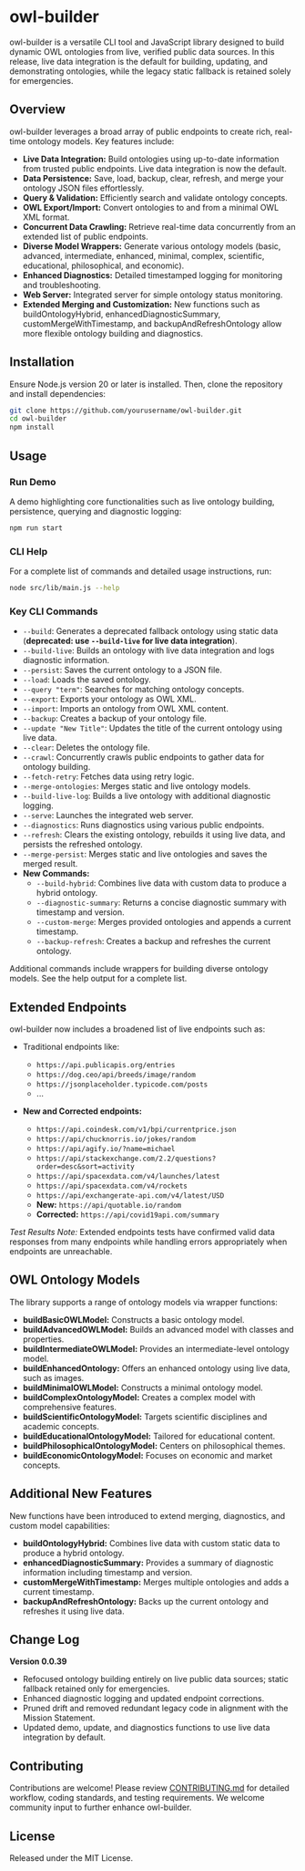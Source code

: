 # owl-builder

owl-builder is a versatile CLI tool and JavaScript library designed to build dynamic OWL ontologies from live, verified public data sources. In this release, live data integration is the default for building, updating, and demonstrating ontologies, while the legacy static fallback is retained solely for emergencies.

## Overview

owl-builder leverages a broad array of public endpoints to create rich, real-time ontology models. Key features include:

- **Live Data Integration:** Build ontologies using up-to-date information from trusted public endpoints. Live data integration is now the default.
- **Data Persistence:** Save, load, backup, clear, refresh, and merge your ontology JSON files effortlessly.
- **Query & Validation:** Efficiently search and validate ontology concepts.
- **OWL Export/Import:** Convert ontologies to and from a minimal OWL XML format.
- **Concurrent Data Crawling:** Retrieve real-time data concurrently from an extended list of public endpoints.
- **Diverse Model Wrappers:** Generate various ontology models (basic, advanced, intermediate, enhanced, minimal, complex, scientific, educational, philosophical, and economic).
- **Enhanced Diagnostics:** Detailed timestamped logging for monitoring and troubleshooting.
- **Web Server:** Integrated server for simple ontology status monitoring.
- **Extended Merging and Customization:** New functions such as buildOntologyHybrid, enhancedDiagnosticSummary, customMergeWithTimestamp, and backupAndRefreshOntology allow more flexible ontology building and diagnostics.

## Installation

Ensure Node.js version 20 or later is installed. Then, clone the repository and install dependencies:

```bash
git clone https://github.com/yourusername/owl-builder.git
cd owl-builder
npm install
```

## Usage

### Run Demo

A demo highlighting core functionalities such as live ontology building, persistence, querying and diagnostic logging:

```bash
npm run start
```

### CLI Help

For a complete list of commands and detailed usage instructions, run:

```bash
node src/lib/main.js --help
```

### Key CLI Commands

- `--build`: Generates a deprecated fallback ontology using static data (**deprecated: use `--build-live` for live data integration**).
- `--build-live`: Builds an ontology with live data integration and logs diagnostic information.
- `--persist`: Saves the current ontology to a JSON file.
- `--load`: Loads the saved ontology.
- `--query "term"`: Searches for matching ontology concepts.
- `--export`: Exports your ontology as OWL XML.
- `--import`: Imports an ontology from OWL XML content.
- `--backup`: Creates a backup of your ontology file.
- `--update "New Title"`: Updates the title of the current ontology using live data.
- `--clear`: Deletes the ontology file.
- `--crawl`: Concurrently crawls public endpoints to gather data for ontology building.
- `--fetch-retry`: Fetches data using retry logic.
- `--merge-ontologies`: Merges static and live ontology models.
- `--build-live-log`: Builds a live ontology with additional diagnostic logging.
- `--serve`: Launches the integrated web server.
- `--diagnostics`: Runs diagnostics using various public endpoints.
- `--refresh`: Clears the existing ontology, rebuilds it using live data, and persists the refreshed ontology.
- `--merge-persist`: Merges static and live ontologies and saves the merged result.
- **New Commands:**
  - `--build-hybrid`: Combines live data with custom data to produce a hybrid ontology.
  - `--diagnostic-summary`: Returns a concise diagnostic summary with timestamp and version.
  - `--custom-merge`: Merges provided ontologies and appends a current timestamp.
  - `--backup-refresh`: Creates a backup and refreshes the current ontology.

Additional commands include wrappers for building diverse ontology models. See the help output for a complete list.

## Extended Endpoints

owl-builder now includes a broadened list of live endpoints such as:

- Traditional endpoints like:
  - `https://api.publicapis.org/entries`
  - `https://dog.ceo/api/breeds/image/random`
  - `https://jsonplaceholder.typicode.com/posts`
  - ...

- **New and Corrected endpoints:**
  - `https://api.coindesk.com/v1/bpi/currentprice.json`
  - `https://api/chucknorris.io/jokes/random`
  - `https://api/agify.io/?name=michael`
  - `https://api/stackexchange.com/2.2/questions?order=desc&sort=activity`
  - `https://api/spacexdata.com/v4/launches/latest`
  - `https://api/spacexdata.com/v4/rockets`
  - `https://api/exchangerate-api.com/v4/latest/USD`
  - **New:** `https://api/quotable.io/random`
  - **Corrected:** `https://api/covid19api.com/summary`

*Test Results Note:* Extended endpoints tests have confirmed valid data responses from many endpoints while handling errors appropriately when endpoints are unreachable.

## OWL Ontology Models

The library supports a range of ontology models via wrapper functions:

- **buildBasicOWLModel:** Constructs a basic ontology model.
- **buildAdvancedOWLModel:** Builds an advanced model with classes and properties.
- **buildIntermediateOWLModel:** Provides an intermediate-level ontology model.
- **buildEnhancedOntology:** Offers an enhanced ontology using live data, such as images.
- **buildMinimalOWLModel:** Constructs a minimal ontology model.
- **buildComplexOntologyModel:** Creates a complex model with comprehensive features.
- **buildScientificOntologyModel:** Targets scientific disciplines and academic concepts.
- **buildEducationalOntologyModel:** Tailored for educational content.
- **buildPhilosophicalOntologyModel:** Centers on philosophical themes.
- **buildEconomicOntologyModel:** Focuses on economic and market concepts.

## Additional New Features

New functions have been introduced to extend merging, diagnostics, and custom model capabilities:

- **buildOntologyHybrid:** Combines live data with custom static data to produce a hybrid ontology.
- **enhancedDiagnosticSummary:** Provides a summary of diagnostic information including timestamp and version.
- **customMergeWithTimestamp:** Merges multiple ontologies and adds a current timestamp.
- **backupAndRefreshOntology:** Backs up the current ontology and refreshes it using live data.

## Change Log

**Version 0.0.39**

- Refocused ontology building entirely on live public data sources; static fallback retained only for emergencies.
- Enhanced diagnostic logging and updated endpoint corrections.
- Pruned drift and removed redundant legacy code in alignment with the Mission Statement.
- Updated demo, update, and diagnostics functions to use live data integration by default.

## Contributing

Contributions are welcome! Please review [CONTRIBUTING.md](CONTRIBUTING.md) for detailed workflow, coding standards, and testing requirements. We welcome community input to further enhance owl-builder.

## License

Released under the MIT License.

